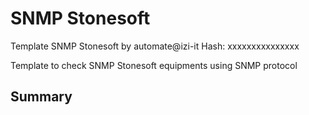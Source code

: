 # SNMP Stonesoft
Template SNMP Stonesoft by automate@izi-it
Hash: xxxxxxxxxxxxxxx

Template to check SNMP Stonesoft  equipments using SNMP protocol
## Summary
